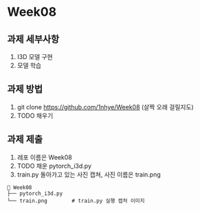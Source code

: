 # Week08

## 과제 세부사항
1. I3D 모델 구현
2. 모델 학습

## 과제 방법
1. git clone https://github.com/1nhye/Week08 (살짝 오래 걸릴지도)
2. TODO 채우기

## 과제 제출
1. 레포 이름은 Week08
2. TODO 채운 pytorch_i3d.py
3. train.py 돌아가고 있는 사진 캡쳐, 사진 이름은 train.png
```
📂 Week08
├── pytorch_i3d.py
└── train.png        # train.py 실행 캡처 이미지
```
